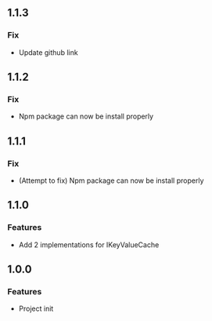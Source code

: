 ## 1.1.3
### Fix
- Update github link

## 1.1.2
### Fix
- Npm package can now be install properly

## 1.1.1
### Fix
- (Attempt to fix) Npm package can now be install properly

## 1.1.0
### Features
- Add 2 implementations for IKeyValueCache

## 1.0.0
### Features
- Project init